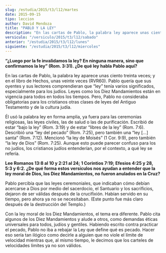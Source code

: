 ```yaml
---
slug: /estudia/2015/t3/l12/martes
date: 2015-09-15
tipo: leccion
author: David Mendoza
title: "PABLO Y LA LEY"
description: "En las cartas de Pablo, la palabra ley aparece unas ciento treinta veces; y en  el libro de Hechos, unas veinte veces (RVR60). Pablo quería que sus oyentes y  sus lectores comprendieran que “ley” tenía varios significados, especialmente  para los judíos. Leyes como los Diez..."
versiculo: "/versiculo/2015/t3/l12/sabado"
anterior: "/estudia/2015/t3/l12/lunes"
siguiente: "/estudia/2015/t3/l12/miercoles"
---
```


**“¿Luego por la fe invalidamos la ley? En ninguna manera, sino que confirmamos la ley” (Rom. 3:31). ¿De qué ley habla Pablo aquí?**

En las cartas de Pablo, la palabra ley aparece unas ciento treinta veces; y en el libro de Hechos, unas veinte veces (RVR60). Pablo quería que sus oyentes y sus lectores comprendieran que “ley” tenía varios significados, especialmente para los judíos. Leyes como los Diez Mandamientos están en vigencia para todos en todos los tiempos. Pero, Pablo no consideraba obligatorias para los cristianos otras clases de leyes del Antiguo Testamento y de la cultura judía.

Él usó la palabra ley en forma amplia, ya fuera para las ceremonias religiosas, las leyes civiles, las de salud o las de purificación. Escribió de estar “bajo la ley” (Rom. 3:19) y de estar “libres de la ley” (Rom. 7:6). Describió una “ley del pecado” (Rom. 7:25), pero también una “ley [...] santa” (Rom. 7:12). Mencionó “la ley de Moisés” (1 Cor. 9:9), pero también “la ley de Dios” (Rom. 7:25). Aunque esto puede parecer confuso para los no judíos, los cristianos judíos entenderían, por el contexto, a qué ley se refería.

**Lee Romanos 13:8 al 10 y 2:21 al 24; 1 Corintios 7:19; Efesios 4:25 y 28, 5:3 y 6:2. ¿De qué forma estos versículos nos ayudan a entender que la ley moral de Dios, los Diez Mandamientos, no fueron anulados en la Cruz?**

Pablo percibía que las leyes ceremoniales, que indicaban cómo debían acercarse a Dios por medio del sacerdocio, el Santuario y los sacrificios, dejaron de ser válidas después de la crucifixión. Habían servido en su tiempo, pero ahora ya no se necesitaban. (Este punto fue más claro después de la destrucción del Templo.)

Con la ley moral de los Diez Mandamientos, el tema era diferente. Pablo cita algunos de los Diez Mandamientos y alude a otros, como demandas éticas universales para todos, judíos y gentiles. Habiendo escrito contra practicar el pecado, Pablo no iba a rebajar la Ley que define qué es pecado. Hacer eso sería tan ilógico como decirle a alguien que no viole el límite de velocidad mientras que, al mismo tiempo, le decimos que los carteles de velocidades límites ya no son válidos.

